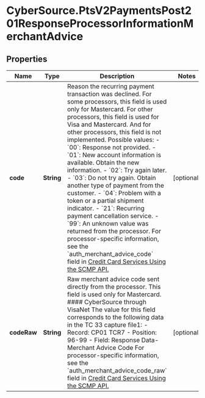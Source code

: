 # CyberSource.PtsV2PaymentsPost201ResponseProcessorInformationMerchantAdvice

## Properties
Name | Type | Description | Notes
------------ | ------------- | ------------- | -------------
**code** | **String** | Reason the recurring payment transaction was declined. For some processors, this field is used only for Mastercard. For other processors, this field is used for Visa and Mastercard. And for other processors, this field is not implemented.  Possible values:   - &#x60;00&#x60;: Response not provided.  - &#x60;01&#x60;: New account information is available. Obtain the new information.  - &#x60;02&#x60;: Try again later.  - &#x60;03&#x60;: Do not try again. Obtain another type of payment from the customer.  - &#x60;04&#x60;: Problem with a token or a partial shipment indicator.  - &#x60;21&#x60;: Recurring payment cancellation service.  - &#x60;99&#x60;: An unknown value was returned from the processor.  For processor-specific information, see the &#x60;auth_merchant_advice_code&#x60; field in [Credit Card Services Using the SCMP API.](http://apps.cybersource.com/library/documentation/dev_guides/CC_Svcs_SCMP_API/html)  | [optional] 
**codeRaw** | **String** | Raw merchant advice code sent directly from the processor. This field is used only for Mastercard.  #### CyberSource through VisaNet The value for this field corresponds to the following data in the TC 33 capture file1: - Record: CP01 TCR7 - Position: 96-99 - Field: Response Data-Merchant Advice Code   For processor-specific information, see the &#x60;auth_merchant_advice_code_raw&#x60; field in [Credit Card Services Using the SCMP API.](http://apps.cybersource.com/library/documentation/dev_guides/CC_Svcs_SCMP_API/html)  | [optional] 


